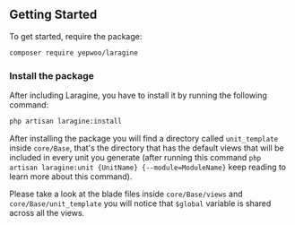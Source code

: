 ## Getting Started

To get started, require the package:

```bash
composer require yepwoo/laragine
```

### Install the package

After including Laragine, you have to install it by running the following command:

```bash
php artisan laragine:install
```

After installing the package you will find a directory called `unit_template` inside `core/Base`, that's the directory that has the default views that will be included in every unit you generate (after running this command `php artisan laragine:unit {UnitName} {--module=ModuleName}` keep reading to learn more about this command).

Please take a look at the blade files inside `core/Base/views` and `core/Base/unit_template` you will notice that `$global` variable is shared across all the views.